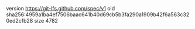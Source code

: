 version https://git-lfs.github.com/spec/v1
oid sha256:4959a1ba4ef7506baac641b40d69cb5b3fa290a1909b42f6a563c320ed2cfb28
size 4782
